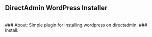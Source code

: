 ## DirectAdmin WordPress Installer
<br />
### About:
Simple plugin for installing wordpress on directadmin.
### Install:

